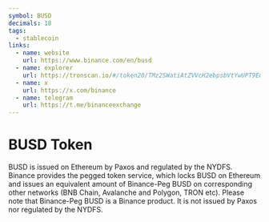 ```yaml
---
symbol: BUSD
decimals: 18
tags:
  - stablecoin
links:
  - name: website
    url: https://www.binance.com/en/busd
  - name: explorer
    url: https://tronscan.io/#/token20/TMz2SWatiAtZVVcH2ebpsbVtYwUPT9EdjH
  - name: x
    url: https://x.com/binance
  - name: telegram
    url: https://t.me/binanceexchange
---
```


# BUSD Token

BUSD is issued on Ethereum by Paxos and regulated by the NYDFS. Binance provides the pegged token service, which locks BUSD on Ethereum and issues an equivalent amount of Binance-Peg BUSD on corresponding other networks (BNB Chain, Avalanche and Polygon, TRON etc). Please note that Binance-Peg BUSD is a Binance product. It is not issued by Paxos nor regulated by the NYDFS.
